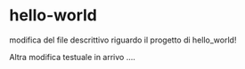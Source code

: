 # hello-world

modifica del file descrittivo riguardo il progetto di hello_world!

Altra modifica testuale in arrivo ....

